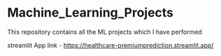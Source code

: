 # Machine_Learning_Projects
This repository contains all the ML projects which I have performed

streamlit App link - https://healthcare-premiumprediction.streamlit.app/
